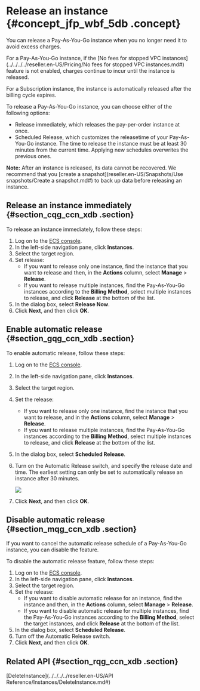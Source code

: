 # Release an instance {#concept_jfp_wbf_5db .concept}

You can release a Pay-As-You-Go instance when you no longer need it to avoid excess charges.

For a Pay-As-You-Go instance, if the [No fees for stopped VPC instances](../../../../reseller.en-US/Pricing/No fees for stopped VPC instances.md#) feature is not enabled, charges continue to incur until the instance is released.

For a Subscription instance, the instance is automatically released after the billing cycle expires.

To release a Pay-As-You-Go instance, you can choose either of the following options:

-   Release immediately, which releases the pay-per-order instance at once.
-   Scheduled Release, which customizes the releasetime of your Pay-As-You-Go instance. The time to release the instance must be at least 30 minutes from the current time. Applying new schedules overwrites the previous ones.

**Note:** After an instance is released, its data cannot be recovered. We recommend that you [create a snapshot](reseller.en-US/Snapshots/Use snapshots/Create a snapshot.md#) to back up data before releasing an instance.

## Release an instance immediately {#section_cqg_ccn_xdb .section}

To release an instance immediately, follow these steps:

1.  Log on to the [ECS console](https://partners-intl.console.aliyun.com/#/ecs).
2.  In the left-side navigation pane, click **Instances**.
3.  Select the target region.
4.  Set release:
    -   If you want to release only one instance, find the instance that you want to release and then, in the **Actions** column, select **Manage** \> **Release**.
    -   If you want to release multiple instances, find the Pay-As-You-Go instances according to the **Billing Method**, select multiple instances to release, and click **Release** at the bottom of the list.
5.  In the dialog box, select **Release Now**.
6.  Click **Next**, and then click **OK**.

## Enable automatic release {#section_gqg_ccn_xdb .section}

To enable automatic release, follow these steps:

1.  Log on to the [ECS console](https://partners-intl.console.aliyun.com/#/ecs).
2.  In the left-side navigation pane, click **Instances**.
3.  Select the target region.
4.  Set the release:
    -   If you want to release only one instance, find the instance that you want to release, and in the **Actions** column, select **Manage** \> **Release**.
    -   If you want to release multiple instances, find the Pay-As-You-Go instances according to the **Billing Method**, select multiple instances to release, and click **Release** at the bottom of the list.
5.  In the dialog box, select **Scheduled Release**.
6.  Turn on the Automatic Release switch, and specify the release date and time. The earliest setting can only be set to automatically release an instance after 30 minutes.

    ![](http://static-aliyun-doc.oss-cn-hangzhou.aliyuncs.com/assets/img/9651/156594577232962_en-US.png)

7.  Click **Next**, and then click **OK**.

## Disable automatic release {#section_mqg_ccn_xdb .section}

If you want to cancel the automatic release schedule of a Pay-As-You-Go instance, you can disable the feature.

To disable the automatic release feature, follow these steps:

1.  Log on to the [ECS console](https://partners-intl.console.aliyun.com/#/ecs).
2.  In the left-side navigation pane, click **Instances**.
3.  Select the target region.
4.  Set the release:
    -   If you want to disable automatic release for an instance, find the instance and then, in the **Actions** column, select **Manage** \> **Release**.
    -   If you want to disable automatic release for multiple instances, find the Pay-As-You-Go instances according to the **Billing Method**, select the target instances, and click **Release** at the bottom of the list.
5.  In the dialog box, select **Scheduled Release**.
6.  Turn off the Automatic Release switch.
7.  Click **Next**, and then click **OK**.

## Related API {#section_rqg_ccn_xdb .section}

[DeleteInstance](../../../../reseller.en-US/API Reference/Instances/DeleteInstance.md#)

